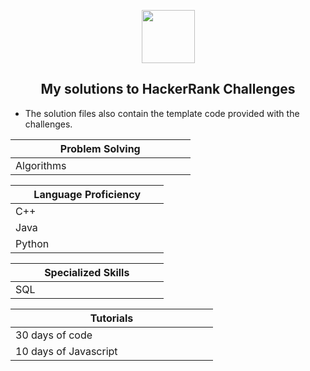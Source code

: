 <p align="center">
    <a href="https://www.hackerrank.com/greeneyedgeek">
        <img height=85 src="https://d3keuzeb2crhkn.cloudfront.net/hackerrank/assets/styleguide/logo_wordmark-f5c5eb61ab0a154c3ed9eda24d0b9e31.svg">
    </a>
    <h2 align="center">My solutions to HackerRank Challenges</h2>
    <ul>
    <li>The solution files also contain the template code provided with the challenges.</li>
    </ul>
</p>
<div>

|Problem Solving      |
|---------------------|
|Algorithms<img width=190/>|

|Language Proficiency
|---------------------|
|C++<img width=197/>|
|Java                 |
|Python|

|Specialized Skills   |
|---------------------|
|SQL<img width=197/>|
    
|Tutorials            |
|---------------------|
|30 days of code<img width=185/>| 
|10 days of Javascript|

</div>

